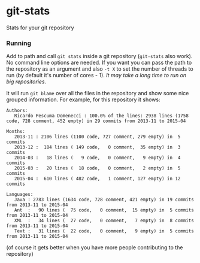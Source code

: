 git-stats
=========

Stats for your git repository


### Running

Add to path and call `git stats` inside a git repository (`git-stats` also work). No command line options are needed. If you want you can pass the path to the repository as an argument and also `-t X` to set the number of threads to run (by default it's number of cores - 1). _It may take a long time to run on big repositories._

It will run `git blame` over all the files in the repository and show some nice grouped information. For example, for this repository it shows:

```
Authors:
   Ricardo Pescuma Domenecci : 100.0% of the lines: 2938 lines (1758 code, 728 comment, 452 empty) in 29 commits from 2013-11 to 2015-04

Months:
   2013-11 : 2106 lines (1100 code, 727 comment, 279 empty) in  5 commits
   2013-12 :  184 lines ( 149 code,   0 comment,  35 empty) in  3 commits
   2014-03 :   18 lines (   9 code,   0 comment,   9 empty) in  4 commits
   2015-03 :   20 lines (  18 code,   0 comment,   2 empty) in  5 commits
   2015-04 :  610 lines ( 482 code,   1 comment, 127 empty) in 12 commits

Languages:
   Java : 2783 lines (1634 code, 728 comment, 421 empty) in 19 commits from 2013-11 to 2015-04
   Ant  :   90 lines (  75 code,   0 comment,  15 empty) in  5 commits from 2013-11 to 2015-04
   XML  :   34 lines (  27 code,   0 comment,   7 empty) in  8 commits from 2013-11 to 2015-04
   Text :   31 lines (  22 code,   0 comment,   9 empty) in  5 commits from 2013-11 to 2015-04
```

(of course it gets better when you have more people contributing to the repository)
